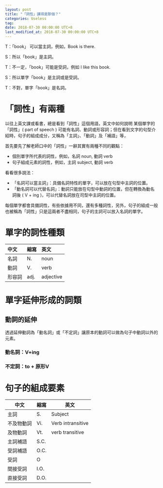```yaml
---
layout: post
title: "「詞性」講得是那個？"
categories: Useless
tag: 
date: 2018-07-30 00:00:00 UTC+8 
last_modified_at: 2018-07-30 00:00:00 UTC+8 
---
```

T：「book」 可以當主詞，例如，Book is there.

S：所以「book」是主詞。

T：不一定，「book」可能是受詞，例如 I like this book.

S：所以單字「book」是主詞或是受詞。

T：不對，單字「book」是名詞。

# 「詞性」有兩種
以往上英文課或看書，總是看到「詞性」這個用語，英文中如何說明
某個單字的「詞性」( part of speech ) 可能有名詞、動詞或形容詞；但在看到文字的句型介紹時，句子的組成成分，又稱為「主詞」、「動詞」及「補語」等，

首先要先了解老師口中的「詞性」一辭其實有兩種不同的觀點：
* 個別單字所代表的詞性，例如，名詞 noun, 動詞 verb 
* 句子組成元素的詞性，例如，主詞 subject, 動詞 verb 

看看很多說法：
* 「名詞可以當主詞」：具備名詞特性的單字，可以放在句型中主詞的位置。
* 「動名詞可以代替名詞」：動詞只能放在句型中動詞的位置，但在轉換為動名詞後 ( V + ing )，可以代替名詞放在司型中主詞的位置。

每個單字都會具備詞性，有些依據用不同，還有多種詞性，另外，句子的組成一般也被稱為「詞性」只是這兩者不盡相同，句子的主詞可以放入名詞的單字。

# 單字的詞性種類

中文|縮寫|英文
:-----------|:-----------|:-----------
名詞       |N.     |noun
動詞       |V.     |verb
形容詞     |adj.   |adjective

# 單字延伸形成的詞類
## 動詞的延伸
透過延伸動詞為「動名詞」或「不定詞」讓原本的動詞可以做為句子中動詞以外的元素。

### 動名詞：V+ing

### 不定詞：to + 原形V

# 句子的組成要素
|中文|縮寫|英文|
|---|---|---|
|主詞           |S.     |Subject|
|不及物動詞     |Vi.    |Verb intransitive|
|及物動詞       |Vt.    |verb transitive|
|主詞補語       |S.C.   ||
|受詞補語       |O.C.   ||
|受詞           |O      ||
|間接受詞       |I.O.||
|直接受詞       |D.O.||